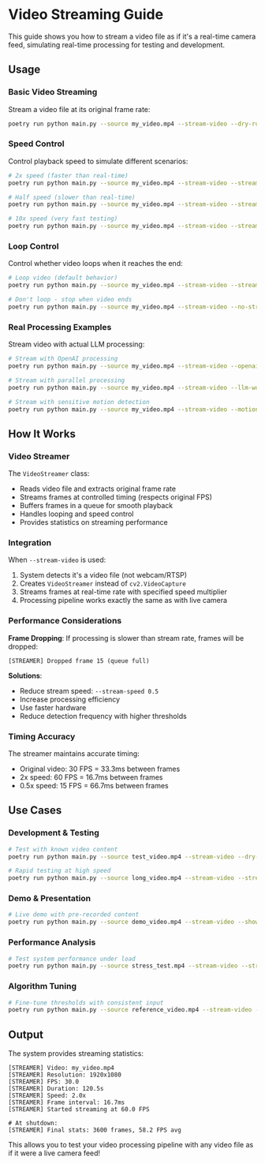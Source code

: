# Video Streaming Guide

This guide shows you how to stream a video file as if it's a real-time camera feed, simulating real-time processing for testing and development.

## Usage

### Basic Video Streaming

Stream a video file at its original frame rate:

```bash
poetry run python main.py --source my_video.mp4 --stream-video --dry-run
```

### Speed Control

Control playback speed to simulate different scenarios:

```bash
# 2x speed (faster than real-time)
poetry run python main.py --source my_video.mp4 --stream-video --stream-speed 2.0 --dry-run

# Half speed (slower than real-time) 
poetry run python main.py --source my_video.mp4 --stream-video --stream-speed 0.5 --dry-run

# 10x speed (very fast testing)
poetry run python main.py --source my_video.mp4 --stream-video --stream-speed 10.0 --dry-run
```

### Loop Control

Control whether video loops when it reaches the end:

```bash
# Loop video (default behavior)
poetry run python main.py --source my_video.mp4 --stream-video --stream-loop --dry-run

# Don't loop - stop when video ends
poetry run python main.py --source my_video.mp4 --stream-video --no-stream-loop --dry-run
```

### Real Processing Examples

Stream video with actual LLM processing:

```bash
# Stream with OpenAI processing
poetry run python main.py --source my_video.mp4 --stream-video --openai-api-key YOUR_KEY --prompt "find humans in the video"

# Stream with parallel processing
poetry run python main.py --source my_video.mp4 --stream-video --llm-workers 8 --openai-api-key YOUR_KEY

# Stream with sensitive motion detection
poetry run python main.py --source my_video.mp4 --stream-video --motion-thresh 0.001 --show
```

## How It Works

### Video Streamer

The `VideoStreamer` class:
- Reads video file and extracts original frame rate
- Streams frames at controlled timing (respects original FPS)
- Buffers frames in a queue for smooth playback
- Handles looping and speed control
- Provides statistics on streaming performance

### Integration

When `--stream-video` is used:
1. System detects it's a video file (not webcam/RTSP)
2. Creates `VideoStreamer` instead of `cv2.VideoCapture`
3. Streams frames at real-time rate with specified speed multiplier
4. Processing pipeline works exactly the same as with live camera

### Performance Considerations

**Frame Dropping**: If processing is slower than stream rate, frames will be dropped:
```
[STREAMER] Dropped frame 15 (queue full)
```

**Solutions**:
- Reduce stream speed: `--stream-speed 0.5`
- Increase processing efficiency
- Use faster hardware
- Reduce detection frequency with higher thresholds

### Timing Accuracy

The streamer maintains accurate timing:
- Original video: 30 FPS = 33.3ms between frames
- 2x speed: 60 FPS = 16.7ms between frames  
- 0.5x speed: 15 FPS = 66.7ms between frames

## Use Cases

### Development & Testing
```bash
# Test with known video content
poetry run python main.py --source test_video.mp4 --stream-video --dry-run --show

# Rapid testing at high speed
poetry run python main.py --source long_video.mp4 --stream-video --stream-speed 10.0 --dry-run
```

### Demo & Presentation
```bash
# Live demo with pre-recorded content
poetry run python main.py --source demo_video.mp4 --stream-video --show --openai-api-key KEY
```

### Performance Analysis
```bash
# Test system performance under load
poetry run python main.py --source stress_test.mp4 --stream-video --stream-speed 5.0 --llm-workers 16
```

### Algorithm Tuning
```bash
# Fine-tune thresholds with consistent input
poetry run python main.py --source reference_video.mp4 --stream-video --motion-thresh 0.01 --scene-hist 0.3
```

## Output

The system provides streaming statistics:

```
[STREAMER] Video: my_video.mp4
[STREAMER] Resolution: 1920x1080  
[STREAMER] FPS: 30.0
[STREAMER] Duration: 120.5s
[STREAMER] Speed: 2.0x
[STREAMER] Frame interval: 16.7ms
[STREAMER] Started streaming at 60.0 FPS

# At shutdown:
[STREAMER] Final stats: 3600 frames, 58.2 FPS avg
```

This allows you to test your video processing pipeline with any video file as if it were a live camera feed!